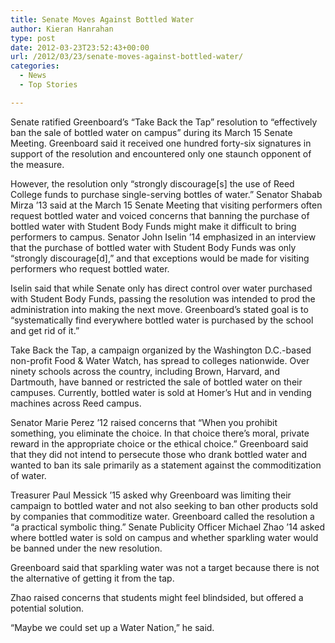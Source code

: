 ```yaml
---
title: Senate Moves Against Bottled Water
author: Kieran Hanrahan
type: post
date: 2012-03-23T23:52:43+00:00
url: /2012/03/23/senate-moves-against-bottled-water/
categories:
  - News
  - Top Stories

---
```

<a href="http://www.reedquest.org/2012/03/senate-moves-against-bottled-water/img_1921-slider/" rel="attachment wp-att-1447"><img class="aligncenter size-full wp-image-1447" title="Yes." src="https://i0.wp.com/www.reedquest.org/wp-content/uploads/2012/03/IMG_1921-slider.jpg?resize=770%2C430" alt="" data-recalc-dims="1" /></a>Senate ratified Greenboard’s “Take Back the Tap” resolution to “effectively ban the sale of bottled water on campus” during its March 15 Senate Meeting. Greenboard said it received one hundred forty-six signatures in support of the resolution and encountered only one staunch opponent of the measure.

However, the resolution only “strongly discourage[s] the use of Reed College funds to purchase single-serving bottles of water.” Senator Shabab Mirza ’13 said at the March 15 Senate Meeting that visiting performers often request bottled water and voiced concerns that banning the purchase of bottled water with Student Body Funds might make it difficult to bring performers to campus. Senator John Iselin ’14 emphasized in an interview that the purchase of bottled water with Student Body Funds was only “strongly discourage[d],” and that exceptions would be made for visiting performers who request bottled water.

Iselin said that while Senate only has direct control over water purchased with Student Body Funds, passing the resolution was intended to prod the administration into making the next move. Greenboard’s stated goal is to “systematically find everywhere bottled water is purchased by the school and get rid of it.”

Take Back the Tap, a campaign organized by the Washington D.C.-based non-profit Food & Water Watch, has spread to colleges nationwide. Over ninety schools across the country, including Brown, Harvard, and Dartmouth, have banned or restricted the sale of bottled water on their campuses. Currently, bottled water is sold at Homer’s Hut and in vending machines across Reed campus.

Senator Marie Perez ’12 raised concerns that “When you prohibit something, you eliminate the choice. In that choice there’s moral, private reward in the appropriate choice or the ethical choice.” Greenboard said that they did not intend to persecute those who drank bottled water and wanted to ban its sale primarily as a statement against the commoditization of water.

Treasurer Paul Messick ’15 asked why Greenboard was limiting their campaign to bottled water and not also seeking to ban other products sold by companies that commoditize water. Greenboard called the resolution a “a practical symbolic thing.” Senate Publicity Officer Michael Zhao ’14 asked where bottled water is sold on campus and whether sparkling water would be banned under the new resolution.

Greenboard said that sparkling water was not a target because there is not the alternative of getting it from the tap.

Zhao raised concerns that students might feel blindsided, but offered a potential solution.

“Maybe we could set up a Water Nation,” he said.